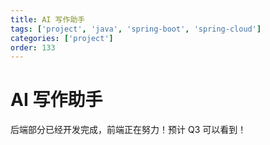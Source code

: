 ```yaml
---
title: AI 写作助手
tags: ['project', 'java', 'spring-boot', 'spring-cloud']
categories: ['project']
order: 133
---
```

# AI 写作助手

后端部分已经开发完成，前端正在努力！预计 Q3 可以看到！

